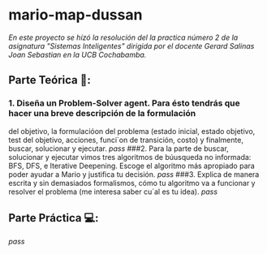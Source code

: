 # mario-map-dussan

_En este proyecto se hizó la resolución del la practica número 2 de la asignatura "Sistemas Inteligentes" dirigida por el docente Gerard Salinas Joan Sebastian en la UCB Cochabamba._

## Parte Teórica 📖:
### 1. Diseña un Problem-Solver agent. Para ésto tendrás que hacer una breve descripción de la formulación
del objetivo, la formulacióon del problema (estado inicial, estado objetivo, test del objetivo, acciones,
funci´on de transición, costo) y finalmente, buscar, solucionar y ejecutar.
_pass_
###2. Para la parte de buscar, solucionar y ejecutar vimos tres algoritmos de búusqueda no informada: BFS,
DFS, e Iterative Deepening. Escoge el algoritmo más apropiado para poder ayudar a Mario y justifica
tu decisión.
_pass_
###3. Explica de manera escrita y sin demasiados formalismos, cómo tu algoritmo va a funcionar y resolver
el problema (me interesa saber cu´al es tu idea).
_pass_
## Parte Práctica 💻:
_pass_
